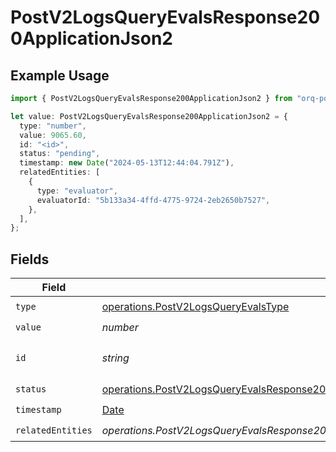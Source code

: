 # PostV2LogsQueryEvalsResponse200ApplicationJson2

## Example Usage

```typescript
import { PostV2LogsQueryEvalsResponse200ApplicationJson2 } from "orq-poc-typescript-multi-env-version/models/operations";

let value: PostV2LogsQueryEvalsResponse200ApplicationJson2 = {
  type: "number",
  value: 9065.60,
  id: "<id>",
  status: "pending",
  timestamp: new Date("2024-05-13T12:44:04.791Z"),
  relatedEntities: [
    {
      type: "evaluator",
      evaluatorId: "5b133a34-4ffd-4775-9724-2eb2650b7527",
    },
  ],
};
```

## Fields

| Field                                                                                                                                                                                    | Type                                                                                                                                                                                     | Required                                                                                                                                                                                 | Description                                                                                                                                                                              |
| ---------------------------------------------------------------------------------------------------------------------------------------------------------------------------------------- | ---------------------------------------------------------------------------------------------------------------------------------------------------------------------------------------- | ---------------------------------------------------------------------------------------------------------------------------------------------------------------------------------------- | ---------------------------------------------------------------------------------------------------------------------------------------------------------------------------------------- |
| `type`                                                                                                                                                                                   | [operations.PostV2LogsQueryEvalsType](../../models/operations/postv2logsqueryevalstype.md)                                                                                               | :heavy_check_mark:                                                                                                                                                                       | N/A                                                                                                                                                                                      |
| `value`                                                                                                                                                                                  | *number*                                                                                                                                                                                 | :heavy_check_mark:                                                                                                                                                                       | N/A                                                                                                                                                                                      |
| `id`                                                                                                                                                                                     | *string*                                                                                                                                                                                 | :heavy_check_mark:                                                                                                                                                                       | The id of the resource                                                                                                                                                                   |
| `status`                                                                                                                                                                                 | [operations.PostV2LogsQueryEvalsResponse200ApplicationJSONResponseBodyItems12Status](../../models/operations/postv2logsqueryevalsresponse200applicationjsonresponsebodyitems12status.md) | :heavy_check_mark:                                                                                                                                                                       | N/A                                                                                                                                                                                      |
| `timestamp`                                                                                                                                                                              | [Date](https://developer.mozilla.org/en-US/docs/Web/JavaScript/Reference/Global_Objects/Date)                                                                                            | :heavy_check_mark:                                                                                                                                                                       | N/A                                                                                                                                                                                      |
| `relatedEntities`                                                                                                                                                                        | *operations.PostV2LogsQueryEvalsResponse200ApplicationJSONResponseBodyItems1RelatedEntities*[]                                                                                           | :heavy_check_mark:                                                                                                                                                                       | N/A                                                                                                                                                                                      |